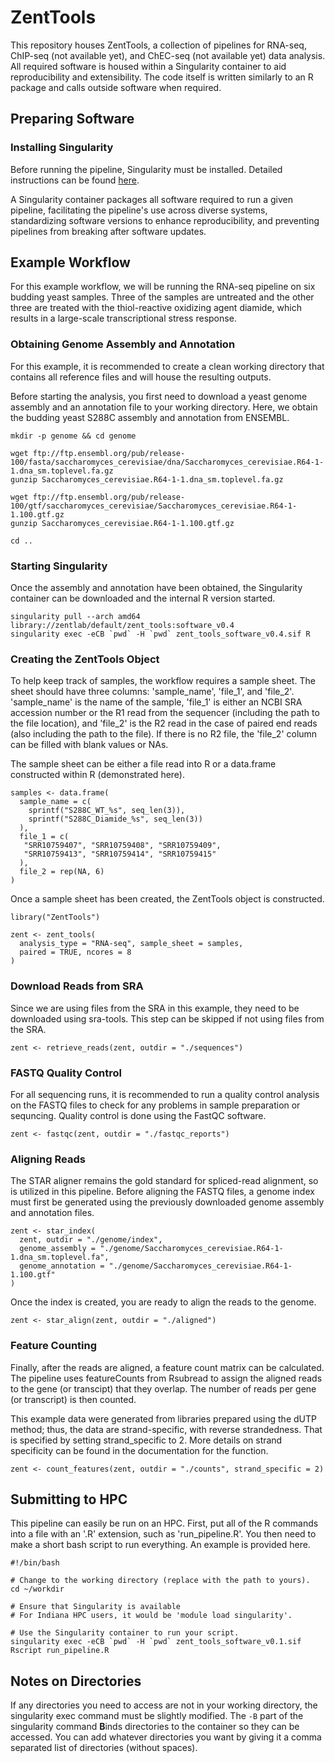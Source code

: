 # ZentTools

This repository houses ZentTools, a collection of pipelines for RNA-seq,
  ChIP-seq (not available yet), and ChEC-seq (not available yet) data analysis.
All required software is housed within a Singularity container to aid
  reproducibility and extensibility.
The code itself is written similarly to an R package and calls outside software
  when required.

## Preparing Software

### Installing Singularity

Before running the pipeline, Singularity must be installed.
Detailed instructions can be found [here](https://sylabs.io/guides/3.5/user-guide/quick_start.html#quick-installation-steps).

A Singularity container packages all software required to run a given pipeline, facilitating the pipeline's use across diverse systems, standardizing software versions to enhance reproducibility, and preventing pipelines from breaking after software updates.

## Example Workflow

For this example workflow, we will be running the RNA-seq pipeline on six budding yeast samples.
Three of the samples are untreated and the other three are treated with the thiol-reactive oxidizing agent diamide, which results in a large-scale transcriptional stress response.

### Obtaining Genome Assembly and Annotation

For this example, it is recommended to create a clean working directory
  that contains all reference files and will house the resulting outputs.

Before starting the analysis, you first need to download a yeast genome assembly
  and an annotation file to your working directory.
Here, we obtain the budding yeast S288C assembly and annotation from ENSEMBL.

```
mkdir -p genome && cd genome

wget ftp://ftp.ensembl.org/pub/release-100/fasta/saccharomyces_cerevisiae/dna/Saccharomyces_cerevisiae.R64-1-1.dna_sm.toplevel.fa.gz
gunzip Saccharomyces_cerevisiae.R64-1-1.dna_sm.toplevel.fa.gz

wget ftp://ftp.ensembl.org/pub/release-100/gtf/saccharomyces_cerevisiae/Saccharomyces_cerevisiae.R64-1-1.100.gtf.gz
gunzip Saccharomyces_cerevisiae.R64-1-1.100.gtf.gz

cd ..
```

### Starting Singularity

Once the assembly and annotation have been obtained, the Singularity container can be downloaded and the internal R version started.

```
singularity pull --arch amd64 library://zentlab/default/zent_tools:software_v0.4
singularity exec -eCB `pwd` -H `pwd` zent_tools_software_v0.4.sif R
```

### Creating the ZentTools Object

To help keep track of samples, the workflow requires a sample sheet.
The sheet should have three columns: 'sample_name', 'file_1', and 'file_2'.
'sample_name' is the name of the sample, 'file_1' is either an NCBI SRA accession number
  or the R1 read from the sequencer (including the path to the file location),
  and 'file_2' is the R2 read in the case of paired end reads (also including
  the path to the file).
If there is no R2 file, the 'file_2' column can be filled with blank values or NAs. 

The sample sheet can be either a file read into R or a data.frame constructed within R (demonstrated here).

```
samples <- data.frame(
  sample_name = c(
    sprintf("S288C_WT_%s", seq_len(3)),
    sprintf("S288C_Diamide_%s", seq_len(3))
  ),
  file_1 = c(
   "SRR10759407", "SRR10759408", "SRR10759409",
   "SRR10759413", "SRR10759414", "SRR10759415"
  ),
  file_2 = rep(NA, 6)
)
```

Once a sample sheet has been created, the ZentTools object is constructed.

```
library("ZentTools")

zent <- zent_tools(
  analysis_type = "RNA-seq", sample_sheet = samples,
  paired = TRUE, ncores = 8
)
```

### Download Reads from SRA

Since we are using files from the SRA in this example,
  they need to be downloaded using sra-tools.
This step can be skipped if not using files from the SRA.

```
zent <- retrieve_reads(zent, outdir = "./sequences")
```

### FASTQ Quality Control

For all sequencing runs, it is recommended to run a quality control
  analysis on the FASTQ files to check for any problems in
  sample preparation or sequncing.
Quality control is done using the FastQC software.

```
zent <- fastqc(zent, outdir = "./fastqc_reports")
```

### Aligning Reads

The STAR aligner remains the gold standard for spliced-read alignment,
  so is utilized in this pipeline.
Before aligning the FASTQ files, a genome index must first be generated
  using the previously downloaded genome assembly and annotation files.

```
zent <- star_index(
  zent, outdir = "./genome/index",
  genome_assembly = "./genome/Saccharomyces_cerevisiae.R64-1-1.dna_sm.toplevel.fa",
  genome_annotation = "./genome/Saccharomyces_cerevisiae.R64-1-1.100.gtf"
)
```

Once the index is created, you are ready to align the reads to the genome.

```
zent <- star_align(zent, outdir = "./aligned")
```

### Feature Counting

Finally, after the reads are aligned, a feature count matrix can be calculated.
The pipeline uses featureCounts from Rsubread to assign the aligned reads
  to the gene (or transcipt) that they overlap.
The number of reads per gene (or transcript) is then counted.

This example data were generated from libraries prepared using the dUTP method; thus, the data are strand-specific, with reverse strandedness. That is specified by setting strand_specific to 2.
More details on strand specificity can be found in the documentation for the function.

```
zent <- count_features(zent, outdir = "./counts", strand_specific = 2)
```

## Submitting to HPC

This pipeline can easily be run on an HPC.
First, put all of the R commands into a file with an '.R' extension, such as 'run_pipeline.R'.
You then need to make a short bash script to run everything.
An example is provided here.

```
#!/bin/bash

# Change to the working directory (replace with the path to yours).
cd ~/workdir

# Ensure that Singularity is available
# For Indiana HPC users, it would be 'module load singularity'.

# Use the Singularity container to run your script.
singularity exec -eCB `pwd` -H `pwd` zent_tools_software_v0.1.sif Rscript run_pipeline.R
```

## Notes on Directories

If any directories you need to access are not in your working directory, the singularity exec command must be slightly modified.
The `-B` part of the singularity command **B**inds directories to the container
  so they can be accessed.
You can add whatever directories you want by giving it a comma separated
  list of directories (without spaces).
